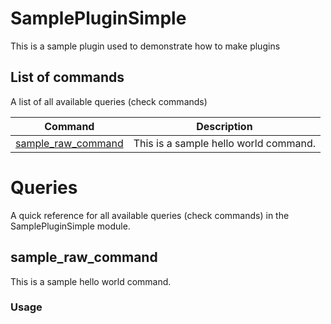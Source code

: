 # SamplePluginSimple

This is a sample plugin used to demonstrate how to make plugins



## List of commands

A list of all available queries (check commands)

| Command                                   | Description                           |
|-------------------------------------------|---------------------------------------|
| [sample_raw_command](#sample_raw_command) | This is a sample hello world command. |







# Queries

A quick reference for all available queries (check commands) in the SamplePluginSimple module.

## sample_raw_command

This is a sample hello world command.


### Usage






